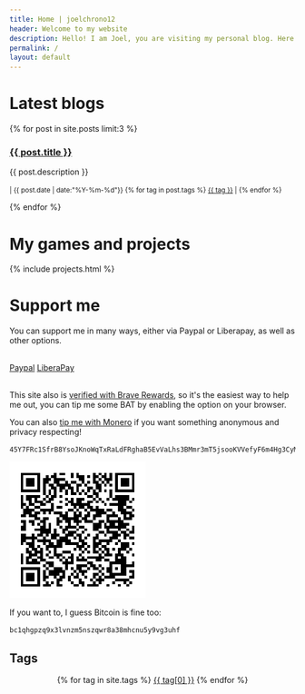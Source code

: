 ```yaml
---
title: Home | joelchrono12
header: Welcome to my website
description: Hello! I am Joel, you are visiting my personal blog. Here you can see some of my thoughts and ramblings about tech, gaming and my hobbies. I hope you enjoy your visit!
permalink: /
layout: default
---
```


# Latest blogs

{% for post in site.posts limit:3 %}
<h3><a href="{{ post.url }}"> {{ post.title }}</a></h3>
<p>{{ post.description }}</p>
<p> <small>| {{ post.date | date:"%Y-%m-%d"}}
{% for tag in post.tags %}
<a href="/tags/{{ tag }}">{{ tag }}</a> |
{% endfor %}
</small></p>
{% endfor %} 

# My games and projects

{% include projects.html %}

# Support me

You can support me in many ways, either via Paypal or Liberapay, as well as other options. 

<br>
<a class="button" href="https://joelchrono12.netlify.app/paypal">Paypal</a> <a class="button" href="https://liberapay.com/joelchrono12/donate">LiberaPay</a>
<br>
<br>

This site also is [verified with Brave Rewards](https://brave.com/), so it's the easiest way to help me out, you can tip me some BAT by enabling the option on your browser.

You can also [tip me with Monero](https://getmonero.org) if you want something anonymous and privacy respecting!


```
45Y7FRc1SfrB8YsoJKnoWqTxRaLdFRghaB5EvVaLhs3BMmr3mT5jsooKVVefyF6m4Hg3CyM24q7Ck6TrnbhWmmEMLVJmc1e
```
![Monero QR Code](./assets/img/monero)

If you want to, I guess Bitcoin is fine too:

```
bc1qhgpzq9x3lvnzm5nszqwr8a38mhcnu5y9vg3uhf
```

<section class="box">
<h1>Tags</h1>
<center>
{% for tag in site.tags %}
<a href="/tags/{{ tag[0] }}/" style="font-size: {{ tag[1] | size | times: 1.3 | plus: 15 }}px;">{{ tag[0] }}</a>  
{% endfor %} 
</center>
</section>
